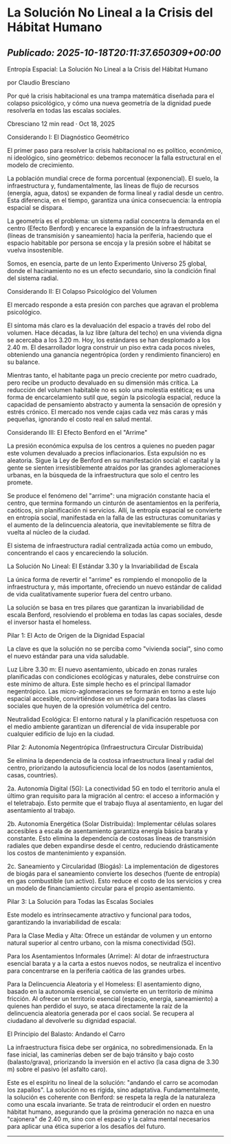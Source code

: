 # La Solución No Lineal a la Crisis del Hábitat Humano
*Publicado: 2025-10-18T20:11:37.650309+00:00*
---

Entropía Espacial: La Solución No Lineal a la Crisis del Hábitat Humano

por Claudio Bresciano

Por qué la crisis habitacional es una trampa matemática diseñada para el colapso psicológico, y cómo una nueva geometría de la dignidad puede resolverla en todas las escalas sociales.

Cbresciano 12 min read · Oct 18, 2025

Considerando I: El Diagnóstico Geométrico

El primer paso para resolver la crisis habitacional no es político, económico, ni ideológico, sino geométrico: debemos reconocer la falla estructural en el modelo de crecimiento.

La población mundial crece de forma porcentual (exponencial). El suelo, la infraestructura y, fundamentalmente, las líneas de flujo de recursos (energía, agua, datos) se expanden de forma lineal y radial desde un centro. Esta diferencia, en el tiempo, garantiza una única consecuencia: la entropía espacial se dispara.

La geometría es el problema: un sistema radial concentra la demanda en el centro (Efecto Benford) y encarece la expansión de la infraestructura (líneas de transmisión y saneamiento) hacia la periferia, haciendo que el espacio habitable por persona se encoja y la presión sobre el hábitat se vuelva insostenible.

Somos, en esencia, parte de un lento Experimento Universo 25 global, donde el hacinamiento no es un efecto secundario, sino la condición final del sistema radial.

Considerando II: El Colapso Psicológico del Volumen

El mercado responde a esta presión con parches que agravan el problema psicológico.

El síntoma más claro es la devaluación del espacio a través del robo del volumen. Hace décadas, la luz libre (altura del techo) en una vivienda digna se acercaba a los $3.20\text{ m}$. Hoy, los estándares se han desplomado a los $2.40\text{ m}$. El desarrollador logra construir un piso extra cada pocos niveles, obteniendo una ganancia negentrópica (orden y rendimiento financiero) en su balance.

Mientras tanto, el habitante paga un precio creciente por metro cuadrado, pero recibe un producto devaluado en su dimensión más crítica. La reducción del volumen habitable no es solo una molestia estética; es una forma de encarcelamiento sutil que, según la psicología espacial, reduce la capacidad de pensamiento abstracto y aumenta la sensación de opresión y estrés crónico. El mercado nos vende cajas cada vez más caras y más pequeñas, ignorando el costo real en salud mental.

Considerando III: El Efecto Benford en el "Arrime"

La presión económica expulsa de los centros a quienes no pueden pagar este volumen devaluado a precios inflacionarios. Esta expulsión no es aleatoria. Sigue la Ley de Benford en su manifestación social: el capital y la gente se sienten irresistiblemente atraídos por las grandes aglomeraciones urbanas, en la búsqueda de la infraestructura que solo el centro les promete.

Se produce el fenómeno del "arrime": una migración constante hacia el centro, que termina formando un cinturón de asentamientos en la periferia, caóticos, sin planificación ni servicios. Allí, la entropía espacial se convierte en entropía social, manifestada en la falla de las estructuras comunitarias y el aumento de la delincuencia aleatoria, que inevitablemente se filtra de vuelta al núcleo de la ciudad.

El sistema de infraestructura radial centralizada actúa como un embudo, concentrando el caos y encareciendo la solución.

La Solución No Lineal: El Estándar 3.30 y la Invariabilidad de Escala

La única forma de revertir el "arrime" es rompiendo el monopolio de la infraestructura y, más importante, ofreciendo un nuevo estándar de calidad de vida cualitativamente superior fuera del centro urbano.

La solución se basa en tres pilares que garantizan la invariabilidad de escala Benford, resolviendo el problema en todas las capas sociales, desde el inversor hasta el homeless.

Pilar 1: El Acto de Origen de la Dignidad Espacial

La clave es que la solución no se perciba como "vivienda social", sino como el nuevo estándar para una vida saludable.

Luz Libre $3.30\text{ m}$: El nuevo asentamiento, ubicado en zonas rurales planificadas con condiciones ecológicas y naturales, debe construirse con este mínimo de altura. Este simple hecho es el principal llamador negentrópico. Las micro-aglomeraciones se formarán en torno a este lujo espacial accesible, convirtiéndose en un refugio para todas las clases sociales que huyen de la opresión volumétrica del centro.

Neutralidad Ecológica: El entorno natural y la planificación respetuosa con el medio ambiente garantizan un diferencial de vida insuperable por cualquier edificio de lujo en la ciudad.

Pilar 2: Autonomía Negentrópica (Infraestructura Circular Distribuida)

Se elimina la dependencia de la costosa infraestructura lineal y radial del centro, priorizando la autosuficiencia local de los nodos (asentamientos, casas, countries).

2a. Autonomía Digital ($5\text{G}$): La conectividad $5\text{G}$ en todo el territorio anula el último gran requisito para la migración al centro: el acceso a información y el teletrabajo. Esto permite que el trabajo fluya al asentamiento, en lugar del asentamiento al trabajo.

2b. Autonomía Energética (Solar Distribuida): Implementar células solares accesibles a escala de asentamiento garantiza energía básica barata y constante. Esto elimina la dependencia de costosas líneas de transmisión radiales que deben expandirse desde el centro, reduciendo drásticamente los costos de mantenimiento y expansión.

2c. Saneamiento y Circularidad (Biogás): La implementación de digestores de biogás para el saneamiento convierte los desechos (fuente de entropía) en gas combustible (un activo). Esto reduce el costo de los servicios y crea un modelo de financiamiento circular para el propio asentamiento.

Pilar 3: La Solución para Todas las Escalas Sociales

Este modelo es intrínsecamente atractivo y funcional para todos, garantizando la invariabilidad de escala:

Para la Clase Media y Alta: Ofrece un estándar de volumen y un entorno natural superior al centro urbano, con la misma conectividad ($5\text{G}$).

Para los Asentamientos Informales (Arrime): Al dotar de infraestructura esencial barata y a la carta a estos nuevos nodos, se neutraliza el incentivo para concentrarse en la periferia caótica de las grandes urbes.

Para la Delincuencia Aleatoria y el Homeless: El asentamiento digno, basado en la autonomía esencial, se convierte en un territorio de mínima fricción. Al ofrecer un territorio esencial (espacio, energía, saneamiento) a quienes han perdido el suyo, se ataca directamente la raíz de la delincuencia aleatoria generada por el caos social. Se recupera al ciudadano al devolverle su dignidad espacial.

El Principio del Balasto: Andando el Carro

La infraestructura física debe ser orgánica, no sobredimensionada. En la fase inicial, las caminerías deben ser de bajo tránsito y bajo costo (balasto/grava), priorizando la inversión en el activo (la casa digna de $3.30\text{ m}$) sobre el pasivo (el asfalto caro).

Este es el espíritu no lineal de la solución: "andando el carro se acomodan los zapallos". La solución no es rígida, sino adaptativa. Fundamentalmente, la solución es coherente con Benford: se respeta la regla de la naturaleza como una escala invariante. Se trata de reintroducir el orden en nuestro hábitat humano, asegurando que la próxima generación no nazca en una "cajonera" de $2.40\text{ m}$, sino con el espacio y la calma mental necesarios para aplicar una ética superior a los desafíos del futuro.

---